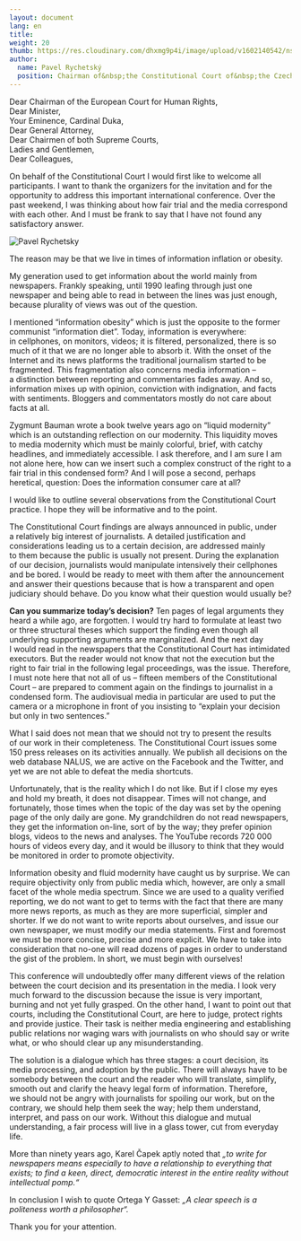 ```yaml
---
layout: document
lang: en
title:
weight: 20
thumb: https://res.cloudinary.com/dhxmg9p4i/image/upload/v1602140542/nsz/embed-rychetsky.jpg
author:
  name: Pavel Rychetský
  position: Chairman of&nbsp;the Constitutional Court of&nbsp;the Czech Republic
---
```


Dear Chairman of&nbsp;the European Court for Human Rights,<br/>
Dear Minister,<br/>
Your Eminence, Cardinal Duka,<br/>
Dear General Attorney,<br/>
Dear Chairmen of&nbsp;both Supreme Courts,<br/>
Ladies and Gentlemen,<br/>
Dear Colleagues,<br/>

On&nbsp;behalf of&nbsp;the Constitutional Court I&nbsp;would first like to&nbsp;welcome all participants. I&nbsp;want to&nbsp;thank the organizers for the invitation and for the opportunity to&nbsp;address this important international conference. Over the past weekend, I&nbsp;was thinking about how fair trial and the media correspond with each other. And I&nbsp;must be&nbsp;frank to&nbsp;say that I&nbsp;have not found any satisfactory answer.

![Pavel Rychetsky](/blog/assets/img/rychetsky.jpeg)

The reason may be&nbsp;that we&nbsp;live in&nbsp;times of&nbsp;information inflation or&nbsp;obesity.

My&nbsp;generation used to&nbsp;get information about the world mainly from newspapers. Frankly speaking, until 1990 leafing through just one newspaper and being able to&nbsp;read in&nbsp;between the lines was just enough, because plurality of&nbsp;views was out of&nbsp;the question.

I&nbsp;mentioned “information obesity” which is&nbsp;just the opposite to&nbsp;the former communist “information diet”. Today, information is&nbsp;everywhere: in&nbsp;cellphones, on&nbsp;monitors, videos; it&nbsp;is filtered, personalized, there is&nbsp;so much of&nbsp;it that we&nbsp;are no&nbsp;longer able to&nbsp;absorb it. With the onset of&nbsp;the Internet and its news platforms the traditional journalism started to&nbsp;be fragmented. This fragmentation also concerns media information – a&nbsp;distinction between reporting and commentaries fades away. And so, information mixes up&nbsp;with opinion, conviction with indignation, and facts with sentiments. Bloggers and commentators mostly do&nbsp;not care about facts at&nbsp;all.

Zygmunt Bauman wrote a&nbsp;book twelve years ago on&nbsp;“liquid modernity” which is&nbsp;an outstanding reflection on&nbsp;our modernity. This liquidity moves to&nbsp;media modernity which must be&nbsp;mainly colorful, brief, with catchy headlines, and immediately accessible. I&nbsp;ask therefore, and I&nbsp;am sure I&nbsp;am not alone here, how can we&nbsp;insert such a&nbsp;complex construct of&nbsp;the right to&nbsp;a fair trial in&nbsp;this condensed form? And I&nbsp;will pose a&nbsp;second, perhaps heretical, question: Does the information consumer care at&nbsp;all?

I&nbsp;would like to&nbsp;outline several observations from the Constitutional Court practice. I&nbsp;hope they will be&nbsp;informative and to&nbsp;the point.

The Constitutional Court findings are always announced in&nbsp;public, under a&nbsp;relatively big interest of&nbsp;journalists. A&nbsp;detailed justification and considerations leading us&nbsp;to a&nbsp;certain decision, are addressed mainly to&nbsp;them because the public is&nbsp;usually not present. During the explanation of&nbsp;our decision, journalists would manipulate intensively their cellphones and be&nbsp;bored. I&nbsp;would be&nbsp;ready to&nbsp;meet with them after the announcement and answer their questions because that is&nbsp;how a&nbsp;transparent and open judiciary should behave. Do&nbsp;you know what their question would usually be?

**Can you summarize today’s decision?** Ten pages of&nbsp;legal arguments they heard a&nbsp;while ago, are forgotten. I&nbsp;would try hard to&nbsp;formulate at&nbsp;least two or&nbsp;three structural theses which support the finding even though all underlying supporting arguments are marginalized. And the next day I&nbsp;would read in&nbsp;the newspapers that the Constitutional Court has intimidated executors. But the reader would not know that not the execution but the right to&nbsp;fair trial in&nbsp;the following legal proceedings, was the issue. Therefore, I&nbsp;must note here that not all of&nbsp;us – fifteen members of&nbsp;the Constitutional Court – are prepared to&nbsp;comment again on&nbsp;the findings to&nbsp;journalist in&nbsp;a condensed form. The audiovisual media in&nbsp;particular are used to&nbsp;put the camera or&nbsp;a microphone in&nbsp;front of&nbsp;you insisting to&nbsp;“explain your decision but only in&nbsp;two sentences.”

What I&nbsp;said does not mean that we&nbsp;should not try to&nbsp;present the results of&nbsp;our work in&nbsp;their completeness. The Constitutional Court issues some 150 press releases on&nbsp;its activities annually. We&nbsp;publish all decisions on&nbsp;the web database NALUS, we&nbsp;are active on&nbsp;the Facebook and the Twitter, and yet we&nbsp;are not able to&nbsp;defeat the media shortcuts.

Unfortunately, that is&nbsp;the reality which I&nbsp;do not like. But if&nbsp;I close my&nbsp;eyes and hold my&nbsp;breath, it&nbsp;does not disappear. Times will not change, and fortunately, those times when the topic of&nbsp;the day was set by&nbsp;the opening page of&nbsp;the only daily are gone. My&nbsp;grandchildren do&nbsp;not read newspapers, they get the information on-line, sort of&nbsp;by the way; they prefer opinion blogs, videos to&nbsp;the news and analyses. The YouTube records 720 000 hours of&nbsp;videos every day, and it&nbsp;would be&nbsp;illusory to&nbsp;think that they would be&nbsp;monitored in&nbsp;order to&nbsp;promote objectivity.

Information obesity and fluid modernity have caught us&nbsp;by surprise. We&nbsp;can require objectivity only from public media which, however, are only a&nbsp;small facet of&nbsp;the whole media spectrum. Since we&nbsp;are used to&nbsp;a quality verified reporting, we&nbsp;do not want to&nbsp;get to&nbsp;terms with the fact that there are many more news reports, as&nbsp;much as&nbsp;they are more superficial, simpler and shorter. If&nbsp;we do&nbsp;not want to&nbsp;write reports about ourselves, and issue our own newspaper, we&nbsp;must modify our media statements. First and foremost we&nbsp;must be&nbsp;more concise, precise and more explicit. We&nbsp;have to&nbsp;take into consideration that no-one will read dozens of&nbsp;pages in&nbsp;order to&nbsp;understand the gist of&nbsp;the problem. In&nbsp;short, we&nbsp;must begin with ourselves!

This conference will undoubtedly offer many different views of&nbsp;the relation between the court decision and its presentation in&nbsp;the media. I&nbsp;look very much forward to&nbsp;the discussion because the issue is&nbsp;very important, burning and not yet fully grasped. On&nbsp;the other hand, I&nbsp;want to&nbsp;point out that courts, including the Constitutional Court, are here to&nbsp;judge, protect rights and provide justice. Their task is&nbsp;neither media engineering and establishing public relations nor waging wars with journalists on&nbsp;who should say or&nbsp;write what, or&nbsp;who should clear up&nbsp;any misunderstanding.

The solution is&nbsp;a dialogue which has three stages: a&nbsp;court decision, its media processing, and adoption by&nbsp;the public. There will always have to&nbsp;be somebody between the court and the reader who will translate, simplify, smooth out and clarify the heavy legal form of&nbsp;information. Therefore, we&nbsp;should not be&nbsp;angry with journalists for spoiling our work, but on&nbsp;the contrary, we&nbsp;should help them seek the way; help them understand, interpret, and pass on&nbsp;our work. Without this dialogue and mutual understanding, a&nbsp;fair process will live in&nbsp;a glass tower, cut from everyday life.

More than ninety years ago, Karel Čapek aptly noted that _„to write for newspapers means especially to&nbsp;have a&nbsp;relationship to&nbsp;everything that exists; to&nbsp;find a&nbsp;keen, direct, democratic interest in&nbsp;the entire reality without intellectual pomp.“_

In&nbsp;conclusion I&nbsp;wish to&nbsp;quote Ortega Y&nbsp;Gasset: _„A clear speech is&nbsp;a politeness worth a&nbsp;philosopher“._

Thank you for your attention.
